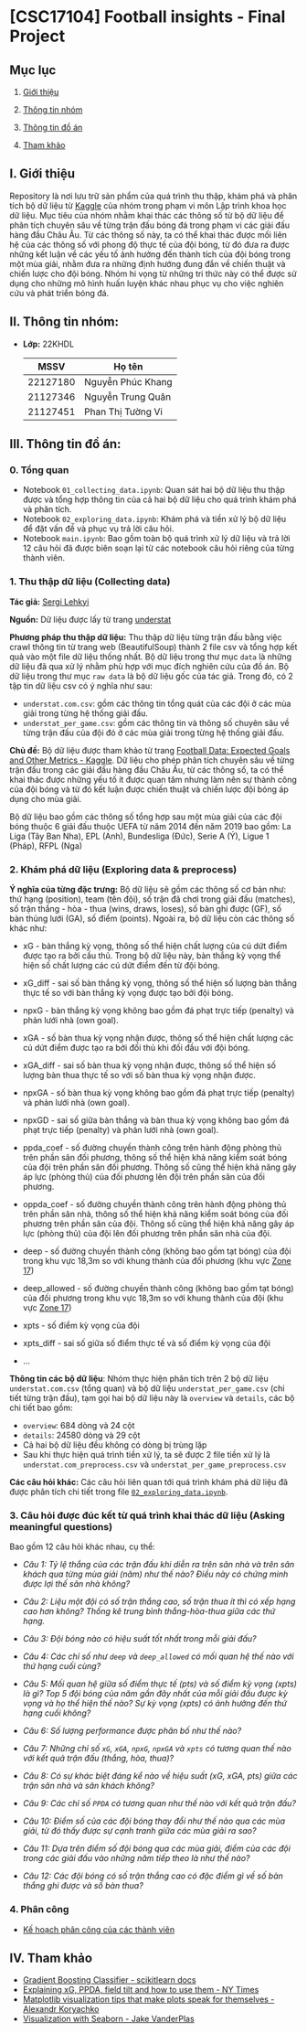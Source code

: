 # [CSC17104] Football insights - Final Project

## Mục lục

1. [Giới thiệu](#i-giới-thiệu)

2. [Thông tin nhóm](#ii-thông-tin-nhóm)

3. [Thông tin đồ án](#iii-thông-tin-đồ-án)

4. [Tham khảo](#iv-tham-khảo)

## I. Giới thiệu

Repository là nơi lưu trữ sản phẩm của quá trình thu thập, khám phá và phân tích bộ dữ liệu từ [Kaggle](https://www.kaggle.com/datasets/slehkyi/extended-football-stats-for-european-leagues-xg) của nhóm trong phạm vi môn Lập trình khoa học dữ liệu. Mục tiêu của nhóm nhằm khai thác các thông số từ bộ dữ liệu để phân tích chuyên sâu về từng trận đấu bóng đá trong phạm vi các giải đấu hàng đầu Châu Âu. Từ các thông số này, ta có thể khai thác được mối liên hệ của các thông số với phong độ thực tế của đội bóng, từ đó đưa ra được những kết luận về các yếu tố ảnh hưởng đến thành tích của đội bóng trong một mùa giải, nhằm đưa ra những định hướng đung đắn về chiến thuật và chiến lược cho đội bóng. Nhóm hi vọng từ những tri thức này có thể được sử dụng cho những mô hình huấn luyện khác nhau phục vụ cho việc nghiên cứu và phát triển bóng đá.

## II. Thông tin nhóm:

- **Lớp:** 22KHDL

  | MSSV     | Họ tên            |
  | -------- | ----------------- |
  | 22127180 | Nguyễn Phúc Khang |
  | 21127346 | Nguyễn Trung Quân |
  | 21127451 | Phan Thị Tường Vi |

## III. Thông tin đồ án:

### 0. Tổng quan

- Notebook `01_collecting_data.ipynb`: Quan sát hai bộ dữ liệu thu thập được và tổng hợp thông tin của cả hai bộ dữ liệu cho quá trình khám phá và phân tích.
- Notebook `02_exploring_data.ipynb`: Khám phá và tiền xử lý bộ dữ liệu để đặt vấn đề và phục vụ trả lời câu hỏi.
- Notebook `main.ipynb`: Bao gồm toàn bộ quá trình xử lý dữ liệu và trả lời 12 câu hỏi đã được biên soạn lại từ các notebook câu hỏi riêng của từng thành viên.

### 1. Thu thập dữ liệu (Collecting data)

**Tác giả:** [Sergi Lehkyi](https://www.kaggle.com/slehkyi)

**Nguồn:** Dữ liệu được lấy từ trang [understat](https://understat.com)

**Phương pháp thu thập dữ liệu:** Thu thập dữ liệu từng trận đấu bằng việc crawl thông tin từ trang web (BeautifulSoup) thành 2 file csv và tổng hợp kết quả vào một file dữ liệu thống nhất. Bộ dữ liệu trong thư mục `data` là những dữ liệu đã qua xử lý nhằm phù hợp với mục đích nghiên cứu của đồ án. Bộ dữ liệu trong thư mục `raw data` là bộ dữ liệu gốc của tác giả. Trong đó, có 2 tập tin dữ liệu csv có ý nghĩa như sau:

- `understat.com.csv`: gồm các thông tin tổng quát của các đội ở các mùa giải trong từng hệ thống giải đấu.
- `understat_per_game.csv`: gồm các thông tin và thông số chuyên sâu về từng trận đấu của đội đó ở các mùa giải trong từng hệ thống giải đấu.

**Chủ đề:** Bộ dữ liệu được tham khảo từ trang [Football Data: Expected Goals and Other Metrics - Kaggle](https://www.kaggle.com/datasets/slehkyi/extended-football-stats-for-european-leagues-xg). Dữ liệu cho phép phân tích chuyên sâu về từng trận đấu trong các giải đấu hàng đầu Châu Âu, từ các thông số, ta có thể khai thác được những yếu tố ít được quan tâm nhưng làm nên sự thành công của đội bóng và từ đó kết luận được chiến thuật và chiến lược đội bóng áp dụng cho mùa giải.

Bộ dữ liệu bao gồm các thông số tổng hợp sau một mùa giải của các đội bóng thuộc 6 giải đấu thuộc UEFA từ năm 2014 đến năm 2019 bao gồm: La Liga (Tây Ban Nha), EPL (Anh), Bundesliga (Đức), Serie A (Ý), Ligue 1 (Pháp), RFPL (Nga)

### 2. Khám phá dữ liệu (Exploring data & preprocess)

**Ý nghĩa của từng đặc trưng:** Bộ dữ liệu sẽ gồm các thông số cơ bản như: thứ hạng (position), team (tên đội), số trận đã chơi trong giải đấu (matches), số trận thắng - hòa - thua (wins, draws, loses), số bàn ghi được (GF), số bàn thủng lưới (GA), số điểm (points). Ngoài ra, bộ dữ liệu còn các thông số khác như:

- xG - bàn thắng kỳ vọng, thông số thể hiện chất lượng của cú dứt điểm được tạo ra bởi cầu thủ. Trong bộ dữ liệu này, bàn thắng kỳ vọng thể hiện số chất lượng các cú dứt điểm đến từ đội bóng.

- xG_diff - sai số bàn thắng kỳ vọng, thông số thể hiện số lượng bàn thắng thực tế so với bàn thắng kỳ vọng được tạo bởi đội bóng.

- npxG - bàn thắng kỳ vọng không bao gồm đá phạt trực tiếp (penalty) và phản lưới nhà (own goal).

- xGA - số bàn thua kỳ vọng nhận được, thông số thể hiện chất lượng các cú dứt điểm được tạo ra bởi đối thủ khi đối đầu với đội bóng.

- xGA_diff - sai số bàn thua kỳ vọng nhận được, thông số thể hiện số lượng bàn thua thực tế so với số bàn thua kỳ vọng nhận được.

- npxGA - số bàn thua kỳ vọng không bao gồm đá phạt trực tiếp (penalty) và phản lưới nhà (own goal).

- npxGD - sai số giữa bàn thắng và bàn thua kỳ vọng không bao gồm đá phạt trực tiếp (penalty) và phản lưới nhà (own goal).

- ppda_coef - số đường chuyền thành công trên hành động phòng thủ trên phần sân đối phương, thông số thể hiện khả năng kiểm soát bóng của đội trên phần sân đối phương. Thông số cũng thể hiện khả năng gây áp lực (phòng thủ) của đối phương lên đội trên phần sân của đối phương.

- oppda_coef - số đường chuyền thành công trên hành động phòng thủ trên phần sân nhà, thông số thể hiện khả năng kiểm soát bóng của đối phương trên phần sân của đội. Thông số cũng thể hiện khả năng gây áp lực (phòng thủ) của đội lên đối phương trên phần sân nhà của đội.

- deep - số đường chuyền thành công (không bao gồm tạt bóng) của đội trong khu vực 18,3m so với khung thành của đối phương (khu vực [Zone 17](https://www.researchgate.net/figure/The-pitch-of-play-divided-into-18-zones_fig2_336578142))

- deep_allowed - số đường chuyền thành công (không bao gồm tạt bóng) của đối phương trong khu vực 18,3m so với khung thành của đội (khu vực [Zone 17](https://www.researchgate.net/figure/The-pitch-of-play-divided-into-18-zones_fig2_336578142))

- xpts - số điểm kỳ vọng của đội

- xpts_diff - sai số giữa số điểm thực tế và số điểm kỳ vọng của đội

- ...

**Thông tin các bộ dữ liệu**: Nhóm thực hiện phân tích trên 2 bộ dữ liệu `understat.com.csv` (tổng quan) và bộ dữ liệu `understat_per_game.csv` (chi tiết từng trận đấu), tạm gọi hai bộ dữ liệu này là `overview` và `details`, các bộ chi tiết bao gồm:

- `overview`: 684 dòng và 24 cột
- `details`: 24580 dòng và 29 cột
- Cả hai bộ dữ liệu đều không có dòng bị trùng lặp
- Sau khi thực hiện quá trình tiền xử lý, ta sẽ được 2 file tiền xử lý là `understat.com_preprocess.csv` và `understat_per_game_preprocess.csv`

**Các câu hỏi khác:** Các câu hỏi liên quan tới quá trình khám phá dữ liệu đã được phân tích chi tiết trong file [`02_exploring_data.ipynb`](https://github.com/ntkwan/csc17104-football-insights/blob/main/02_exploring_data.ipynb).

### 3. Câu hỏi được đúc kết từ quá trình khai thác dữ liệu (Asking meaningful questions)

Bao gồm 12 câu hỏi khác nhau, cụ thể:

- _Câu 1: Tỷ lệ thắng của các trận đấu khi diễn ra trên sân nhà và trên sân khách qua từng mùa giải (năm) như thế nào? Điều này có chứng minh được lợi thế sân nhà không?_

- _Câu 2: Liệu một đội có số trận thắng cao, số trận thua ít thì có xếp hạng cao hơn không? Thống kê trung bình thắng-hòa-thua giữa các thứ hạng._

- _Câu 3: Đội bóng nào có hiệu suất tốt nhất trong mỗi giải đấu?_

- _Câu 4: Các chỉ số như `deep` và `deep_allowed` có mối quan hệ thế nào với thứ hạng cuối cùng?_

- _Câu 5: Mối quan hệ giữa số điểm thực tế (pts) và số điểm kỳ vọng (xpts) là gì? Top 5 đội bóng của năm gần đây nhất của mỗi giải đấu được kỳ vọng và họ thể hiện thế nào? Sự kỳ vọng (xpts) có ảnh hưởng đến thứ hạng cuối không?_

- _Câu 6: Số lượng performance được phân bố như thế nào?_

- _Câu 7: Những chỉ số `xG`, `xGA`, `npxG`, `npxGA` và `xpts` có tương quan thế nào với kết quả trận đấu (thắng, hòa, thua)?_

- _Câu 8: Có sự khác biệt đáng kể nào về hiệu suất (xG, xGA, pts) giữa các trận sân nhà và sân khách không?_

- _Câu 9: Các chỉ số `PPDA` có tương quan như thế nào với kết quả trận đấu?_

- _Câu 10: Điểm số của các đội bóng thay đổi như thế nào qua các mùa giải, từ đó thấy được sự cạnh tranh giữa các mùa giải ra sao?_

- _Câu 11: Dựa trên điểm số đội bóng qua các mùa giải, điểm của các đội trong các giải đấu vào những năm tiếp theo là như thế nào?_

- _Câu 12: Các đội bóng có số trận thắng cao có đặc điểm gì về số bàn thắng ghi được và số bàn thua?_

### 4. Phân công

- [Kế hoạch phân công của các thành viên](https://drive.google.com/drive/folders/1O996Bsyh-EuSL-F8hDH8_6lHPJuBrI-J?usp=drive_link)

## IV. Tham khảo

- [Gradient Boosting Classifier - scikitlearn docs](https://scikit-learn.org/1.5/modules/generated/sklearn.ensemble.GradientBoostingClassifier.html)
- [Explaining xG, PPDA, field tilt and how to use them - NY Times](https://www.nytimes.com/athletic/2730755/2021/07/28/the-athletics-football-analytics-glossary-explaining-xg-ppda-field-tilt-and-how-to-use-them/)
- [Matplotlib visualization tips that make plots speak for themselves - Alexandr Koryachko
  ](https://www.xomnia.com/post/matplotlib-visualization-tips-that-make-plots-speak-for-themselves/)
- [Visualization with Seaborn - Jake VanderPlas](https://jakevdp.github.io/PythonDataScienceHandbook/04.14-visualization-with-seaborn.html)
